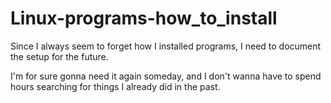 # Linux-programs-how_to_install

Since I always seem to forget how I installed programs, I need to document the setup for the future. 

I'm for sure gonna need it again someday, and I don't wanna have to spend hours searching for things I already did in the past.
